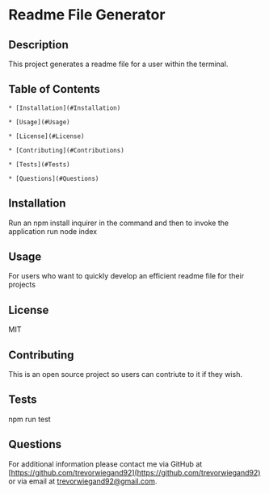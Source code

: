 # Readme File Generator


## Description
This project generates a readme file for a user within the terminal.


## Table of Contents

    * [Installation](#Installation)

    * [Usage](#Usage)

    * [License](#License)

    * [Contributing](#Contributions)
    
    * [Tests](#Tests)
    
    * [Questions](#Questions)

## Installation
Run an npm install inquirer in the command and then to invoke the application run node index

## Usage
For users who want to quickly develop an efficient readme file for their projects

## License
MIT

## Contributing
This is an open source project so users can contriute to it if they wish.

## Tests
npm run test

## Questions
For additional information please contact me via GitHub at [https://github.com/trevorwiegand92](https://github.com/trevorwiegand92) or via email at [trevorwiegand92@gmail.com](mailto:trevorwiegand92@gmail.com?subject=[GitHub]%README%Generator).
